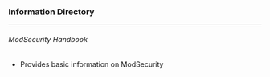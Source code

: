 ### Information Directory ###
---
###### ModSecurity Handbook ######
- Provides basic information on ModSecurity
 
